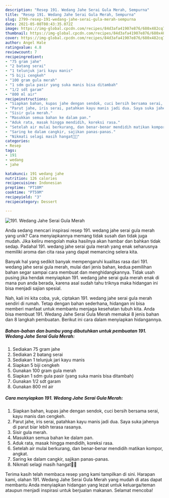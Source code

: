```yaml
---
description: "Resep 191. Wedang Jahe Serai Gula Merah, Sempurna"
title: "Resep 191. Wedang Jahe Serai Gula Merah, Sempurna"
slug: 2799-resep-191-wedang-jahe-serai-gula-merah-sempurna
date: 2021-05-08T08:43:35.072Z
image: https://img-global.cpcdn.com/recipes/84d3afa41907e876/680x482cq70/191-wedang-jahe-serai-gula-merah-foto-resep-utama.jpg
thumbnail: https://img-global.cpcdn.com/recipes/84d3afa41907e876/680x482cq70/191-wedang-jahe-serai-gula-merah-foto-resep-utama.jpg
cover: https://img-global.cpcdn.com/recipes/84d3afa41907e876/680x482cq70/191-wedang-jahe-serai-gula-merah-foto-resep-utama.jpg
author: Angel Hale
ratingvalue: 4.8
reviewcount: 7
recipeingredient:
- "75 gram jahe"
- "2 batang serai"
- "1 telunjuk jari kayu manis"
- "5 biji cengkeh"
- "100 gram gula merah"
- "1 sdm gula pasir yang suka manis bisa ditambah"
- "1/2 sdt garam"
- "800 ml air"
recipeinstructions:
- "Siapkan bahan, kupas jahe dengan sendok, cuci bersih bersama serai, kayu manis dan cengkeh."
- "Parut jahe, iris serai, patahkan kayu manis jadi dua. Saya suka jahenya di parut biar lebih terasa rasanya."
- "Sisir gula merah."
- "Masukkan semua bahan ke dalam pan."
- "Aduk rata, masak hingga mendidih, koreksi rasa."
- "Setelah air mulai berkurang, dan benar-benar mendidih matikan kompor, angkat."
- "Saring ke dalam cangkir, sajikan panas-panas."
- "Nikmati selagi masih hangat🤎🤎"
categories:
- Resep
tags:
- 191
- wedang
- jahe

katakunci: 191 wedang jahe 
nutrition: 126 calories
recipecuisine: Indonesian
preptime: "PT10M"
cooktime: "PT59M"
recipeyield: "3"
recipecategory: Dessert

---
```



![191. Wedang Jahe Serai Gula Merah](https://img-global.cpcdn.com/recipes/84d3afa41907e876/680x482cq70/191-wedang-jahe-serai-gula-merah-foto-resep-utama.jpg)

Anda sedang mencari inspirasi resep 191. wedang jahe serai gula merah yang unik? Cara menyiapkannya memang tidak susah dan tidak juga mudah. Jika keliru mengolah maka hasilnya akan hambar dan bahkan tidak sedap. Padahal 191. wedang jahe serai gula merah yang enak seharusnya memiliki aroma dan cita rasa yang dapat memancing selera kita.



Banyak hal yang sedikit banyak mempengaruhi kualitas rasa dari 191. wedang jahe serai gula merah, mulai dari jenis bahan, kedua pemilihan bahan segar sampai cara membuat dan menghidangkannya. Tidak usah pusing jika hendak menyiapkan 191. wedang jahe serai gula merah enak di mana pun anda berada, karena asal sudah tahu triknya maka hidangan ini bisa menjadi sajian spesial.


Nah, kali ini kita coba, yuk, ciptakan 191. wedang jahe serai gula merah sendiri di rumah. Tetap dengan bahan sederhana, hidangan ini bisa memberi manfaat untuk membantu menjaga kesehatan tubuh kita. Anda bisa membuat 191. Wedang Jahe Serai Gula Merah memakai 8 jenis bahan dan 8 langkah pembuatan. Berikut ini cara dalam menyiapkan hidangannya.

<!--inarticleads1-->

##### Bahan-bahan dan bumbu yang dibutuhkan untuk pembuatan 191. Wedang Jahe Serai Gula Merah:

1. Sediakan 75 gram jahe
1. Sediakan 2 batang serai
1. Sediakan 1 telunjuk jari kayu manis
1. Siapkan 5 biji cengkeh
1. Gunakan 100 gram gula merah
1. Siapkan 1 sdm gula pasir (yang suka manis bisa ditambah)
1. Gunakan 1/2 sdt garam
1. Gunakan 800 ml air




<!--inarticleads2-->

##### Cara menyiapkan 191. Wedang Jahe Serai Gula Merah:

1. Siapkan bahan, kupas jahe dengan sendok, cuci bersih bersama serai, kayu manis dan cengkeh.
1. Parut jahe, iris serai, patahkan kayu manis jadi dua. Saya suka jahenya di parut biar lebih terasa rasanya.
1. Sisir gula merah.
1. Masukkan semua bahan ke dalam pan.
1. Aduk rata, masak hingga mendidih, koreksi rasa.
1. Setelah air mulai berkurang, dan benar-benar mendidih matikan kompor, angkat.
1. Saring ke dalam cangkir, sajikan panas-panas.
1. Nikmati selagi masih hangat🤎🤎




Terima kasih telah membaca resep yang kami tampilkan di sini. Harapan kami, olahan 191. Wedang Jahe Serai Gula Merah yang mudah di atas dapat membantu Anda menyiapkan hidangan yang lezat untuk keluarga/teman ataupun menjadi inspirasi untuk berjualan makanan. Selamat mencoba!
